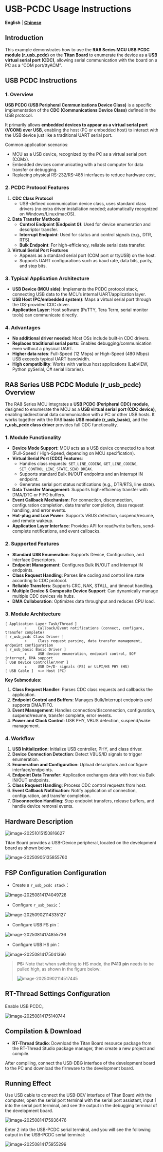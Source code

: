 # USB-PCDC Usage Instructions

**English** | [**Chinese**](./README_zh.md)

## Introduction

This example demonstrates how to use the **RA8 Series MCU USB PCDC module (r_usb_pcdc)** on the **Titan Board** to enumerate the device as a **USB virtual serial port (CDC)**, allowing serial communication with the board on a PC as a “COM port/ttyACM”.

## USB PCDC Instructions

### 1. Overview

**USB PCDC (USB Peripheral Communications Device Class)** is a specific implementation of the **CDC (Communications Device Class)** defined in the USB protocol.

It primarily allows **embedded devices to appear as a virtual serial port (VCOM) over USB**, enabling the host (PC or embedded host) to interact with the USB device just like a traditional UART serial port.

Common application scenarios:

- MCU as a USB device, recognized by the PC as a virtual serial port (COMx).
- Embedded devices communicating with a host computer for data transfer or debugging.
- Replacing physical RS-232/RS-485 interfaces to reduce hardware cost.

### 2. PCDC Protocol Features

1. **CDC Class Protocol**
   - USB-defined communication device class, uses standard class drivers (no extra driver installation needed; automatically recognized on Windows/Linux/macOS).
2. **Data Transfer Methods**
   - **Control Endpoint (Endpoint 0)**: Used for device enumeration and descriptor transfer.
   - **Interrupt Endpoint**: Used for status and control signals (e.g., DTR, RTS).
   - **Bulk Endpoint**: For high-efficiency, reliable serial data transfer.
3. **Virtual Serial Port Features**
   - Appears as a standard serial port (COM port or ttyUSB) on the host.
   - Supports UART configurations such as baud rate, data bits, parity, and stop bits.

### 3. Typical Application Architecture

- **USB Device (MCU side)**: Implements the PCDC protocol stack, connecting USB data to the MCU’s internal UART/application layer.
- **USB Host (PC/embedded system)**: Maps a virtual serial port through the OS-provided CDC driver.
- **Application Layer**: Host software (PuTTY, Tera Term, serial monitor tools) can communicate directly.

### 4. Advantages

- **No additional driver needed**: Most OSs include built-in CDC drivers.
- **Replaces traditional serial ports**: Enables debugging/communication even without a physical UART.
- **Higher data rates**: Full-Speed (12 Mbps) or High-Speed (480 Mbps) USB exceeds typical UART bandwidth.
- **High compatibility**: Works with various host applications (LabVIEW, Python pySerial, C# serial libraries).

## RA8 Series USB PCDC Module (r_usb_pcdc) Overview

The RA8 Series MCU integrates a **USB PCDC (Peripheral CDC) module**, designed to enumerate the MCU as a **USB virtual serial port (CDC device)**, enabling bidirectional data communication with a PC or other USB hosts. It works together with the RA8 **basic USB module (r_usb_basic)**, and the **r_usb_pcdc class driver** provides full CDC functionality.

### 1. Module Functionality

- **Device Mode Support**: MCU acts as a USB device connected to a host (Full-Speed / High-Speed, depending on MCU specification).
- **Virtual Serial Port (CDC) Features**:
  - Handles class requests: `SET_LINE_CODING`, `GET_LINE_CODING`, `SET_CONTROL_LINE_STATE`, `SEND_BREAK`.
  - Supports standard Bulk IN/OUT endpoints and an Interrupt IN endpoint.
  - Generates serial port status notifications (e.g., DTR/RTS, line state).
- **Data Transfer Management**: Supports high-efficiency transfer with DMA/DTC or FIFO buffers.
- **Event Callback Mechanism**: For connection, disconnection, configuration completion, data transfer completion, class request handling, and error events.
- **Hot-plug and Low Power**: Supports VBUS detection, suspend/resume, and remote wakeup.
- **Application Layer Interface**: Provides API for read/write buffers, send-complete notifications, and event callbacks.

### 2. Supported Features

- **Standard USB Enumeration**: Supports Device, Configuration, and Interface Descriptors.
- **Endpoint Management**: Configures Bulk IN/OUT and Interrupt IN endpoints.
- **Class Request Handling**: Parses line coding and control line state according to CDC protocol.
- **Reliable Transfers**: Supports CRC, NAK, STALL, and timeout handling.
- **Multiple Device & Composite Device Support**: Can dynamically manage multiple CDC devices via hubs.
- **DMA Collaboration**: Optimizes data throughput and reduces CPU load.

### 3. Module Architecture

```
[ Application Layer Task/Thread ]
         ↑     Callback/Event notifications (connect, configure, transfer complete)
[ r_usb_pcdc Class Driver ]
         ↕     Class request parsing, data transfer management, endpoint configuration
[ r_usb_basic Basic Driver ]
         ↕     USB device enumeration, endpoint control, SOF interrupt, DMA support
[ USB Device Controller/PHY ]
         ↕     USB D+/D- signals (FS) or ULPI/HS PHY (HS)
[ USB Cable ]  <—> Host (PC)
```

**Key Submodules**:

1. **Class Request Handler**: Parses CDC class requests and callbacks the application.
2. **Endpoint Control and Buffers**: Manages Bulk/Interrupt endpoints and supports DMA/FIFO.
3. **Event Management**: Handles connection/disconnection, configuration, suspend/resume, transfer complete, error events.
4. **Power and Clock Control**: USB PHY, VBUS detection, suspend/wake management.

### 4. Workflow

1. **USB Initialization**: Initialize USB controller, PHY, and class driver.
2. **Device Connection Detection**: Detect VBUS/ID signals to trigger enumeration.
3. **Enumeration and Configuration**: Upload descriptors and configure interface/endpoints.
4. **Endpoint Data Transfer**: Application exchanges data with host via Bulk IN/OUT endpoints.
5. **Class Request Handling**: Process CDC control requests from host.
6. **Event Callback Notification**: Notify application of connection, configuration, and transfer completion.
7. **Disconnection Handling**: Stop endpoint transfers, release buffers, and handle device removal events.

## Hardware Description

![image-20251015150816627](figures/image-20251015150816627.png)

Titan Board provides a USB-Device peripheral, located on the development board as shown below:

![image-20250905135855760](figures/image-20250905135855760.png)

## FSP Configuration Configuration

* Create a `r_usb_pcdc stack`：

![image-20250814174049728](figures/image-20250814174049728.png)

* Configure `r_usb_basic`：

![image-20250902114335127](figures/image-20250902114335127.png)

* Configure USB FS pin：

![image-20250814174855736](figures/image-20250814174855736.png)

* Configure USB HS pin：

![image-20250814175041366](figures/image-20250814175041366.png)

> **PS:** Note that when switching to HS mode, the **P413 pin** needs to be pulled high, as shown in the figure below:
>
> ![image-20250902114517445](figures/image-20250902114517445.png)

## RT-Thread Settings Configuration

Enable USB PCDC。

![image-20250814175140744](figures/image-20250814175140744.png)

## Compilation & Download

* **RT-Thread Studio**: Download the Titan Board resource package from the RT-Thread Studio package manager, then create a new project and compile.

After compiling, connect the USB-DBG interface of the development board to the PC and download the firmware to the development board.

## Running Effect

Use USB cable to connect the USB-DEV interface of Titan Board with the computer, open the serial port terminal with the serial port assistant, input 1 into the serial port terminal, and see the output in the debugging terminal of the development board.

![image-20250814175936476](figures/image-20250814175936476.png)

Enter 2 into the USB-PCDC serial terminal, and you will see the following output in the USB-PCDC serial terminal:

![image-20250814175955299](figures/image-20250814175955299.png)